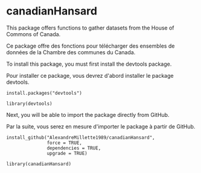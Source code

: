 # canadianHansard
 This package offers functions to gather datasets from the House of Commons of Canada.
 
Ce package offre des fonctions pour télécharger des ensembles de données de la Chambre des communes du Canada.

To install this package, you must first install the devtools package.

Pour installer ce package, vous devrez d'abord installer le package devtools.
```
install.packages("devtools")
  
library(devtools)
```

Next, you will be able to import the package directly from GitHub.

Par la suite, vous serez en mesure d'importer le package à partir de GitHub.
```
install_github("AlexandreMillette1989/canadianHansard",
               force = TRUE,
               dependencies = TRUE,
               upgrade = TRUE)
  
library(canadianHansard)
```
